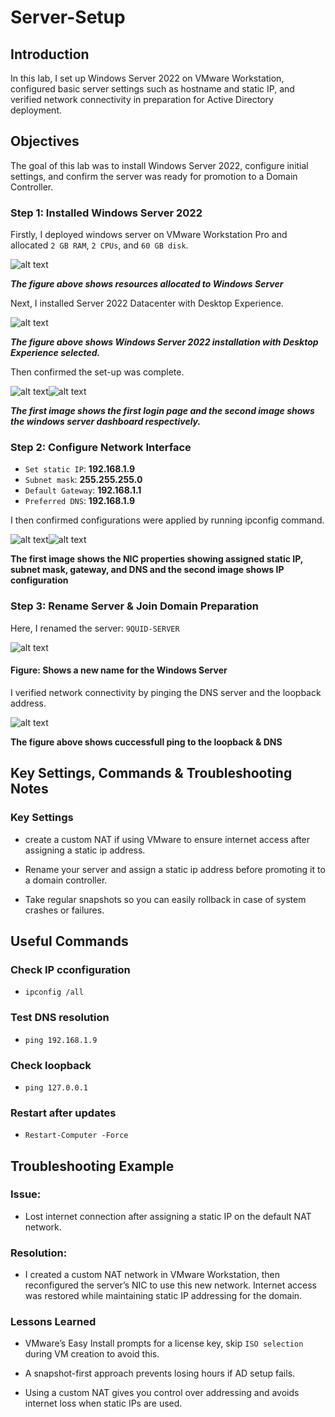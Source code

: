 # Server-Setup

## Introduction

In this lab, I set up Windows Server 2022 on VMware Workstation, configured basic server settings such as hostname and static IP, and verified network connectivity in preparation for Active Directory deployment.

## Objectives

The goal of this lab was to install Windows Server 2022, configure initial settings, and confirm the server was ready for promotion to a Domain Controller.

### Step 1: Installed Windows Server 2022

Firstly, I deployed windows server on VMware Workstation Pro and allocated `2 GB RAM`, `2 CPUs`, and `60 GB disk`.

![alt text](screenshots/01-vmware-vm-settings.png)

***The figure above shows resources allocated to Windows Server***

Next, I installed Server 2022 Datacenter with Desktop Experience.

![alt text](screenshots/02-server-setup-selection.png)

***The figure above shows Windows Server 2022 installation with Desktop Experience selected.***

Then confirmed the set-up was complete.

![alt text](screenshots/03-server-first-login.png)![alt text](screenshots/04-windows-server-dashboard.png)

***The first image shows the first login page and the second image shows the windows server dashboard respectively.***

### Step 2: Configure Network Interface

- `Set static IP`: **192.168.1.9**
- `Subnet mask`: **255.255.255.0**
- `Default Gateway`: **192.168.1.1**
- `Preferred DNS`: **192.168.1.9**

I then confirmed configurations were applied by running ipconfig command.

![alt text](screenshots/05_nic-config.png)![alt text](screenshots/06-IP-config.png)

**The first image shows the  NIC properties showing assigned static IP, subnet mask, gateway, and DNS and the second image shows IP configuration**

### Step 3: Rename Server & Join Domain Preparation

Here, I renamed the server: `9QUID-SERVER`

![alt text](screenshots/07-rename-Server.png)

#### Figure: Shows a new name for the Windows Server

I verified network connectivity by pinging the DNS server and the loopback address.

![alt text](<screenshots/08-ping-loopback & DNS.png>)

**The figure above shows cuccessfull ping to the loopback & DNS**

## Key Settings, Commands & Troubleshooting Notes

### Key Settings

- create a custom NAT if using VMware to ensure internet access after assigning a static ip address.

- Rename your server and assign a static ip address before promoting it to a domain controller.

- Take regular snapshots so you can easily rollback in case of system crashes or failures.

## Useful Commands

### Check IP cconfiguration

- `ipconfig /all`

### Test DNS resolution

- `ping 192.168.1.9`

### Check loopback

- `ping 127.0.0.1`

### Restart after updates

- `Restart-Computer -Force`

## Troubleshooting Example

### Issue:

- Lost internet connection after assigning a static IP on the default NAT network.

### Resolution:

- I created a custom NAT network in VMware Workstation, then reconfigured the server’s NIC to use this new network. Internet access was restored while maintaining static IP addressing for the domain.

### Lessons Learned

- VMware’s Easy Install prompts for a license key, skip `ISO selection` during VM creation to avoid this.

- A snapshot-first approach prevents losing hours if AD setup fails.

- Using a custom NAT gives you control over addressing and avoids internet loss when static IPs are used.
